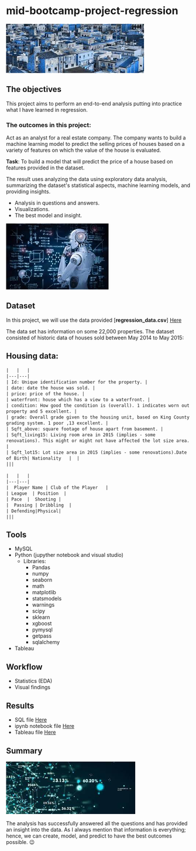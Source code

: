 # mid-bootcamp-project-regression

![photo](https://github.com/sumampouw/mid-bootcamp-project-regression/blob/main/Images/housing.jpeg)

## The objectives

This project aims to perform an end-to-end analysis putting into practice what I have learned in regression.

### The outcomes in this project:

Act as an analyst for a real estate company. The company wants to build a machine learning model to predict the selling prices of houses based on a variety of features on which the value of the house is evaluated.

**Task**: To build a model that will predict the price of a house based on features provided in the dataset.

The result uses analyzing the data using exploratory data analysis, summarizing the dataset's statistical aspects, machine learning models, and providing insights.

- Analysis in questions and answers.
- Visualizations.
- The best model and insight.

![photo](https://github.com/sumampouw/mid-bootcamp-project-regression/blob/main/Images/AI.jpeg)

## Dataset

In this project, we will use the data provided [**regression_data.csv**] 
[Here](https://github.com/sumampouw/mid-bootcamp-project-regression/blob/main/data/regression_data.csv)

The data set has information on some 22,000 properties. The dataset consisted of historic data of houses sold between May 2014 to May 2015:

## **Housing** data:

    |   |   |
    |---|---|
    | Id: Unique identification number for the property. |
    | date: date the house was sold. |
    | price: price of the house. |
    | waterfront: house which has a view to a waterfront. |
    | condition: How good the condition is (overall). 1 indicates worn out property and 5 excellent. |
    | grade: Overall grade given to the housing unit, based on King County grading system. 1 poor ,13 excellent. |
    | Sqft_above: square footage of house apart from basement. |
    | Sqft_living15: Living room area in 2015 (implies - some renovations). This might or might not have affected the lot size area. |
    | Sqft_lot15: Lot size area in 2015 (implies - some renovations).Date of Birth| Nationality   |  |
    |||

    |   |   |
    |---|---|
    |  Player Name | Club of the Player   |
    | League  | Position  |
    | Pace  |  Shooting |
    |  Passing | Dribbling  |
    | Defending|Physical|
    |||

## Tools

- MySQL
- Python (jupyther notebook and visual studio)
  - Libraries:
    - Pandas
    - numpy
    - seaborn
    - math
    - matplotlib
    - statsmodels
    - warnings
    - scipy
    - sklearn
    - xgboost
    - pymysql
    - getpass
    - sqlalchemy
- Tableau

## Workflow

- Statistics (EDA)
- Visual findings

## Results

- SQL file [Here](https://github.com/sumampouw/mid-bootcamp-project-regression/blob/main/SQL%20questions%20-%20regression.sql)
- ipynb notebook file [Here](https://github.com/sumampouw/mid-bootcamp-project-regression/blob/main/mid-bootcamp-project-regression.ipynb)
- Tableau file [Here](https://public.tableau.com/app/profile/spica.sumampouw/viz/housing-regression/Story1#1)

## Summary

![photo](https://github.com/sumampouw/mid-bootcamp-project-regression/blob/main/Images/ML.jpeg)

The analysis has successfully answered all the questions and has provided an insight into the data. As I always mention that information is everything; hence, we can create, model, and predict to have the best outcomes possible. :wink: